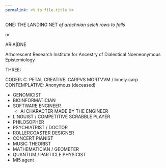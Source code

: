 ```yaml
---
permalink: <% tp.file.title %>
---
```


ONE:
THE LANDING NET
*of arachnian selch rows to falls*

or

ARIA|DNE

Arborescent Research Institute for Ancestry of Dialectical Noeneonymous Epistemiology

THREE:

CODER: C. PETAL
CREATIVE: CARPVS MORTVVM / lonely carp
CONTEMPLATIVE: Anonymous (deceased)

* GENOMICIST
* BIOINFORMATICIAN
* SOFTWARE ENGINEER
  * AI CHARACTER MADE BY THE ENGINEER
* LINGUIST / COMPETITIVE SCRABBLE PLAYER
* PHILOSOPHER
* PSYCHIATRIST / DOCTOR
* ROLLERCOASTER DESIGNER
* CONCERT PIANIST
* MUSIC THEORIST
* MATHEMATICIAN / GEOMETER
* QUANTUM / PARTICLE PHYSICIST
* MI5 agent
